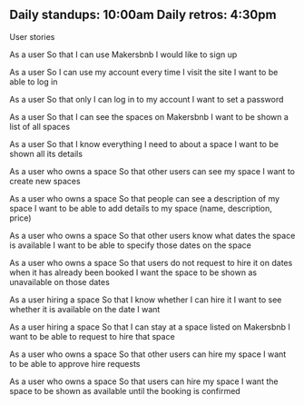 Daily standups: 10:00am
Daily retros: 4:30pm
---
User stories

As a user
So that I can use Makersbnb
I would like to sign up

As a user
So I can use my account every time I visit the site
I want to be able to log in

As a user
So that only I can log in to my account
I want to set a password

As a user
So that I can see the spaces on Makersbnb
I want to be shown a list of all spaces

As a user
So that I know everything I need to about a space
I want to be shown all its details

As a user who owns a space
So that other users can see my space
I want to create new spaces

As a user who owns a space
So that people can see a description of my space
I want to be able to add details to my space (name, description, price)

As a user who owns a space
So that other users know what dates the space is available
I want to be able to specify those dates on the space

As a user who owns a space
So that users do not request to hire it on dates when it has already been booked
I want the space to be shown as unavailable on those dates

As a user hiring a space
So that I know whether I can hire it
I want to see whether it is available on the date I want

As a user hiring a space
So that I can stay at a space listed on Makersbnb
I want to be able to request to hire that space

As a user who owns a space
So that other users can hire my space
I want to be able to approve hire requests

As a user who owns a space
So that users can hire my space
I want the space to be shown as available until the booking is confirmed
